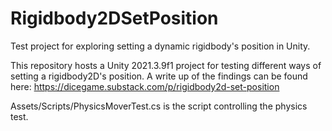 # Rigidbody2DSetPosition
Test project for exploring setting a dynamic rigidbody's position in Unity. 

This repository hosts a Unity 2021.3.9f1 project for testing different ways of setting a rigidbody2D's position. 
A write up of the findings can be found here: 
https://dicegame.substack.com/p/rigidbody2d-set-position

Assets/Scripts/PhysicsMoverTest.cs is the script controlling the physics test. 
